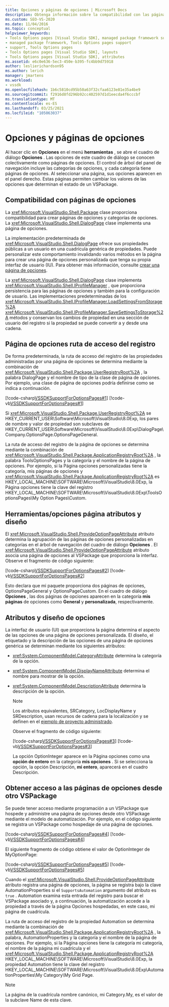 ```yaml
---
title: Opciones y páginas de opciones | Microsoft Docs
description: Obtenga información sobre la compatibilidad con las páginas de opciones, que permiten cambiar los valores de las opciones que determinan el estado de un VSPackage.
ms.custom: SEO-VS-2020
ms.date: 11/04/2016
ms.topic: conceptual
helpviewer_keywords:
- Tools Options pages [Visual Studio SDK], managed package framework support
- managed package framework, Tools Options pages support
- support, Tools Options pages
- Tools Options pages [Visual Studio SDK], layouts
- Tools Options pages [Visual Studio SDK], attributes
ms.assetid: e6c0e636-5ec3-450e-b395-fc4bb9d75918
author: leslierichardson95
ms.author: lerich
manager: jmartens
ms.workload:
- vssdk
ms.openlocfilehash: 1b6c5810cd95b50a63f32cfaa6123e81e35a4be9
ms.sourcegitcommit: f2916d8fd296b92cc402597d1d1eecda4f6cccbf
ms.translationtype: MT
ms.contentlocale: es-ES
ms.lasthandoff: 03/25/2021
ms.locfileid: "105063037"
---
```

# <a name="options-and-options-pages"></a>Opciones y páginas de opciones
Al hacer clic en **Opciones** en el menú **herramientas** , se abre el cuadro de diálogo **Opciones** . Las opciones de este cuadro de diálogo se conocen colectivamente como páginas de opciones. El control de árbol del panel de navegación incluye las categorías de opciones, y cada categoría tiene páginas de opciones. Al seleccionar una página, sus opciones aparecen en el panel derecho. Estas páginas permiten cambiar los valores de las opciones que determinan el estado de un VSPackage.

## <a name="support-for-options-pages"></a>Compatibilidad con páginas de opciones
 La <xref:Microsoft.VisualStudio.Shell.Package> clase proporciona compatibilidad para crear páginas de opciones y categorías de opciones. La <xref:Microsoft.VisualStudio.Shell.DialogPage> clase implementa una página de opciones.

 La implementación predeterminada de <xref:Microsoft.VisualStudio.Shell.DialogPage> ofrece sus propiedades públicas a un usuario en una cuadrícula genérica de propiedades. Puede personalizar este comportamiento invalidando varios métodos en la página para crear una página de opciones personalizada que tenga su propia interfaz de usuario (IU). Para obtener más información, consulte [crear una página de opciones](../../extensibility/creating-an-options-page.md).

 La <xref:Microsoft.VisualStudio.Shell.DialogPage> clase implementa <xref:Microsoft.VisualStudio.Shell.IProfileManager> , que proporciona persistencia para las páginas de opciones y también para la configuración de usuario. Las implementaciones predeterminadas de los <xref:Microsoft.VisualStudio.Shell.IProfileManager.LoadSettingsFromStorage%2A> <xref:Microsoft.VisualStudio.Shell.IProfileManager.SaveSettingsToStorage%2A> métodos y conservan los cambios de propiedad en una sección de usuario del registro si la propiedad se puede convertir a y desde una cadena.

## <a name="options-page-registry-path"></a>Página de opciones ruta de acceso del registro
 De forma predeterminada, la ruta de acceso del registro de las propiedades administradas por una página de opciones se determina mediante la combinación de <xref:Microsoft.VisualStudio.Shell.Package.UserRegistryRoot%2A> , la palabra DialogPage y el nombre de tipo de la clase de página de opciones. Por ejemplo, una clase de página de opciones podría definirse como se indica a continuación.

 [!code-csharp[VSSDKSupportForOptionsPages#1](../../extensibility/internals/codesnippet/CSharp/options-and-options-pages_1.cs)]
 [!code-vb[VSSDKSupportForOptionsPages#1](../../extensibility/internals/codesnippet/VisualBasic/options-and-options-pages_1.vb)]

 Si <xref:Microsoft.VisualStudio.Shell.Package.UserRegistryRoot%2A> se HKEY_CURRENT_USER\Software\Microsoft\VisualStudio\8.0Exp, los pares de nombre y valor de propiedad son subclaves de HKEY_CURRENT_USER\Software\Microsoft\VisualStudio\8.0Exp\DialogPage\Company.OptionsPage.OptionsPageGeneral.

 La ruta de acceso del registro de la página de opciones se determina mediante la combinación de <xref:Microsoft.VisualStudio.Shell.Package.ApplicationRegistryRoot%2A> , la palabra ToolsOptionsPages y la categoría y el nombre de la página de opciones. Por ejemplo, si la Página opciones personalizadas tiene la categoría, mis páginas de opciones y <xref:Microsoft.VisualStudio.Shell.Package.ApplicationRegistryRoot%2A> es HKEY_LOCAL_MACHINE\SOFTWARE\Microsoft\VisualStudio\8.0Exp, la Página opciones tiene la clave del registro HKEY_LOCAL_MACHINE\SOFTWARE\Microsoft\VisualStudio\8.0Exp\ToolsOptionsPages\My Option Pages\Custom.

## <a name="toolsoptions-page-attributes-and-layout"></a>Herramientas/opciones página atributos y diseño
 El <xref:Microsoft.VisualStudio.Shell.ProvideOptionPageAttribute> atributo determina la agrupación de las páginas de opciones personalizadas en categorías en el árbol de navegación del cuadro de diálogo **Opciones** . El <xref:Microsoft.VisualStudio.Shell.ProvideOptionPageAttribute> atributo asocia una página de opciones al VSPackage que proporciona la interfaz. Observe el fragmento de código siguiente:

 [!code-csharp[VSSDKSupportForOptionsPages#2](../../extensibility/internals/codesnippet/CSharp/options-and-options-pages_2.cs)]
 [!code-vb[VSSDKSupportForOptionsPages#2](../../extensibility/internals/codesnippet/VisualBasic/options-and-options-pages_2.vb)]

 Esto declara que mi paquete proporciona dos páginas de opciones, OptionsPageGeneral y OptionsPageCustom. En el cuadro de diálogo **Opciones** , las dos páginas de opciones aparecen en la categoría **mis páginas** de opciones como **General** y **personalizada**, respectivamente.

## <a name="option-attributes-and-layout"></a>Atributos y diseño de opciones
 La interfaz de usuario (UI) que proporciona la página determina el aspecto de las opciones de una página de opciones personalizada. El diseño, el etiquetado y la descripción de las opciones de una página de opciones genérica se determinan mediante los siguientes atributos:

- <xref:System.ComponentModel.CategoryAttribute> determina la categoría de la opción.

- <xref:System.ComponentModel.DisplayNameAttribute> determina el nombre para mostrar de la opción.

- <xref:System.ComponentModel.DescriptionAttribute> determina la descripción de la opción.

  > [!NOTE]
  > Los atributos equivalentes, SRCategory, LocDisplayName y SRDescription, usan recursos de cadena para la localización y se definen en el [ejemplo de proyecto administrado](/azure/devops/integrate/index).

  Observe el fragmento de código siguiente:

  [!code-csharp[VSSDKSupportForOptionsPages#3](../../extensibility/internals/codesnippet/CSharp/options-and-options-pages_3.cs)]
  [!code-vb[VSSDKSupportForOptionsPages#3](../../extensibility/internals/codesnippet/VisualBasic/options-and-options-pages_3.vb)]

  La opción OptionInteger aparece en la Página opciones como una **opción de entero** en la categoría **mis opciones** . Si se selecciona la opción, la opción Descripción, **mi entero**, aparecerá en el cuadro Descripción.

## <a name="accessing-options-pages-from-another-vspackage"></a>Obtener acceso a las páginas de opciones desde otro VSPackage
 Se puede tener acceso mediante programación a un VSPackage que hospede y administre una página de opciones desde otro VSPackage mediante el modelo de automatización. Por ejemplo, en el código siguiente se registra un VSPackage como hospedaje de una página de opciones.

 [!code-csharp[VSSDKSupportForOptionsPages#4](../../extensibility/internals/codesnippet/CSharp/options-and-options-pages_4.cs)]
 [!code-vb[VSSDKSupportForOptionsPages#4](../../extensibility/internals/codesnippet/VisualBasic/options-and-options-pages_4.vb)]

 El siguiente fragmento de código obtiene el valor de OptionInteger de MyOptionPage:

 [!code-csharp[VSSDKSupportForOptionsPages#5](../../extensibility/internals/codesnippet/CSharp/options-and-options-pages_5.cs)]
 [!code-vb[VSSDKSupportForOptionsPages#5](../../extensibility/internals/codesnippet/VisualBasic/options-and-options-pages_5.vb)]

 Cuando el <xref:Microsoft.VisualStudio.Shell.ProvideOptionPageAttribute> atributo registra una página de opciones, la página se registra bajo la clave AutomationProperties si el `SupportsAutomation` argumento del atributo es `true` . Automation examina esta entrada del registro para buscar el VSPackage asociado y, a continuación, la automatización accede a la propiedad a través de la página Opciones hospedadas, en este caso, mi página de cuadrícula.

 La ruta de acceso del registro de la propiedad Automation se determina mediante la combinación de <xref:Microsoft.VisualStudio.Shell.Package.ApplicationRegistryRoot%2A> , la palabra, AutomationProperties y la categoría y el nombre de la página de opciones. Por ejemplo, si la Página opciones tiene la categoría mi categoría, el nombre de la página mi cuadrícula y el <xref:Microsoft.VisualStudio.Shell.Package.ApplicationRegistryRoot%2A> HKEY_LOCAL_MACHINE\SOFTWARE\Microsoft\VisualStudio\8.0Exp, la propiedad Automation tiene la clave del registro HKEY_LOCAL_MACHINE\SOFTWARE\Microsoft\VisualStudio\8.0Exp\AutomationProperties\My Category\My Grid Page.

> [!NOTE]
> La página de la cuadrícula nombre canónico, mi Category.My, es el valor de la subclave Name de esta clave.
